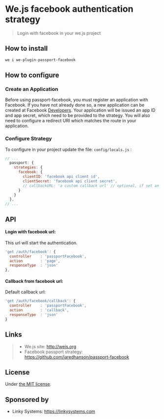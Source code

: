 # We.js facebook authentication strategy

> Login with facebook in your we.js project

## How to install

```sh
we i we-plugin-passport-facebook
```

## How to configure

### Create an Application

Before using passport-facebook, you must register an application with Facebook. If you have not already done so, a new application can be created at Facebook [Developers](https://developers.facebook.com/). Your application will be issued an app ID and app secret, which need to be provided to the strategy. You will also need to configure a redirect URI which matches the route in your application.

### Configure Strategy

To configure in your project update the file: `config/locals.js` :

```js
// ...
  passport: {
    strategies: {
      facebook: {
        clientID: 'facebook api client id',
        clientSecret: 'facebook api client secret',
        // callbackURL: 'a custom callback url' // optional, if set an root url add / in end ot it
      }
    }
  },
// ...
```

## API

#### Login with facebook url:

This url will start the authentication.
```js
'get /auth/facebook': {
  controller    : 'passportFacebook',
  action        : 'page',
  responseType  : 'json'
},
```

#### Callback from facebook url:

Default callback url:

```js
'get /auth/facebook/callback': {
  controller    : 'passportFacebook',
  action        : 'callback',
  responseType  : 'json'
}
```

## Links

> * We.js site: http://wejs.org
> * Facebook passport strategy: https://github.com/jaredhanson/passport-facebook

## License

Under [the MIT license](https://github.com/wejs/we/blob/master/LICENSE.md).

## Sponsored by

- Linky Systems: https://linkysystems.com
